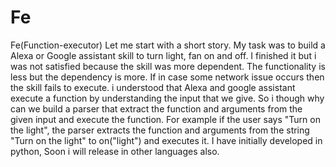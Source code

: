 # Fe
Fe(Function-executor)
Let me start with a short story.  My task was to build a Alexa or Google assistant skill to turn light, fan  on and off.  I finished it but i was not satisfied because the skill was more dependent.  The functionality is less but the dependency is more.  If in case some network issue occurs then the skill fails to execute.  i understood that Alexa and google assistant execute a function by understanding the input that we give.  So i though why can we build a parser that extract the function and arguments from the given input and execute the function.  For example if the user says "Turn on the light",
the parser extracts the function and arguments from the string "Turn on the light" to on("light")  and executes it.  I have initially developed in python, Soon i will release in other languages also.
